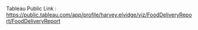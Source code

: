 Tableau Public Link : https://public.tableau.com/app/profile/harvey.elvidge/viz/FoodDeliveryReport/FoodDeliveryReport

